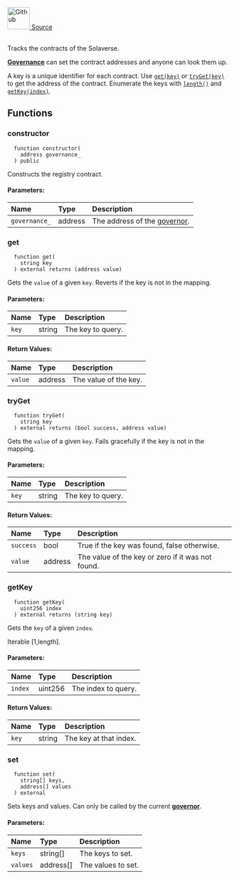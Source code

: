 <a href="https://github.com/solace-fi/solace-core/blob/main/contracts/utils/Registry.sol"><img src="/img/github.svg" alt="Github" width="50px"/> Source</a><br/><br/>

Tracks the contracts of the Solaverse.

[**Governance**](/docs/protocol/governance) can set the contract addresses and anyone can look them up.

A key is a unique identifier for each contract. Use [`get(key)`](#get) or [`tryGet(key)`](#tryget) to get the address of the contract. Enumerate the keys with [`length()`](#length) and [`getKey(index)`](#getkey).


## Functions
### constructor
```solidity
  function constructor(
    address governance_
  ) public
```
Constructs the registry contract.


#### Parameters:
| Name | Type | Description                                                          |
| :--- | :--- | :------------------------------------------------------------------- |
| `governance_` | address | The address of the [governor](/docs/protocol/governance). |

### get
```solidity
  function get(
    string key
  ) external returns (address value)
```
Gets the `value` of a given `key`.
Reverts if the key is not in the mapping.


#### Parameters:
| Name | Type | Description                                                          |
| :--- | :--- | :------------------------------------------------------------------- |
| `key` | string | The key to query. |

#### Return Values:
| Name                           | Type          | Description                                                                  |
| :----------------------------- | :------------ | :--------------------------------------------------------------------------- |
| `value` | address | The value of the key. |

### tryGet
```solidity
  function tryGet(
    string key
  ) external returns (bool success, address value)
```
Gets the `value` of a given `key`.
Fails gracefully if the key is not in the mapping.


#### Parameters:
| Name | Type | Description                                                          |
| :--- | :--- | :------------------------------------------------------------------- |
| `key` | string | The key to query. |

#### Return Values:
| Name                           | Type          | Description                                                                  |
| :----------------------------- | :------------ | :--------------------------------------------------------------------------- |
| `success` | bool | True if the key was found, false otherwise. |
| `value` | address | The value of the key or zero if it was not found. |

### getKey
```solidity
  function getKey(
    uint256 index
  ) external returns (string key)
```
Gets the `key` of a given `index`.

Iterable [1,length].

#### Parameters:
| Name | Type | Description                                                          |
| :--- | :--- | :------------------------------------------------------------------- |
| `index` | uint256 | The index to query. |

#### Return Values:
| Name                           | Type          | Description                                                                  |
| :----------------------------- | :------------ | :--------------------------------------------------------------------------- |
| `key` | string | The key at that index. |

### set
```solidity
  function set(
    string[] keys,
    address[] values
  ) external
```
Sets keys and values.
Can only be called by the current [**governor**](/docs/protocol/governance).


#### Parameters:
| Name | Type | Description                                                          |
| :--- | :--- | :------------------------------------------------------------------- |
| `keys` | string[] | The keys to set. |
| `values` | address[] | The values to set. |


